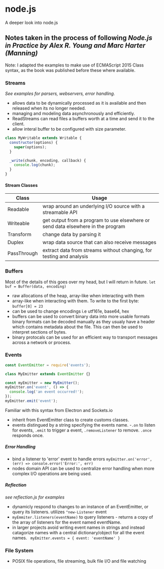 # node.js
A deeper look into node.js 

## Notes taken in the process of following *Node.js in Practice by Alex R. Young and Marc Harter (Manning)*
Note: I adapted the examples to make use of ECMAScript 2015 Class syntax, as the book was published before these where available. 

### Streams
*See examples for parsers, webservers, error handling.* 
- allows data to be dynamically processed as it is available and then released when its no longer needed.
- managing and modeling data asynchronously and efficiently. 
- ReadStreams can read files a buffers worth at a time and send it to the client. 
- allow interal buffer to be configured with size parameter.


```javascript
class MyWritable extends Writable {
  constructor(options) {
    super(options);
  }

  _write(chunk, encoding, callback) {
    console.log(chunk);
  }
}
```

#### Stream Classes
| Class        | Usage           | 
| ------------- |-------------|
| Readable      | wrap around an underlying I/O source with a streamable API |
| Writeable      | get output from a program to use elsewhere or send data elsewhere in the program |
| Transform | change data by parsing it |
| Duplex | wrap data source that can also receive messages |
| PassThrough | extract data from streams without changing, for testing and analysis |

### Buffers
Most of the details of this goes over my head, but I will return in future. 
``` let buf = Buffer(data, encoding) ```
- raw allocations of the heap, array-like when interacting with them 
- array-like when interacting with them. To write to the first byte: ```buffer[0] = 23```
- can be used to change encodings i.e utf161e, base64, hex 
- buffers can be used to convert binary data into more usable formats
  binary formats can be decoded manually as they usualy have a header which contains metadata about the file. This can then be   used to interpret sections of bytes.
- binary protocals can be used for an efficient way to transport messages across a network or process. 

### Events
```javascript
const EventEmitter = require('events');

class MyEmitter extends EventEmitter {}

const myEmitter = new MyEmitter();
myEmitter.on('event', () => {
  console.log('an event occurred!');
});
myEmitter.emit('event');
```
Familiar with this syntax from Electron and Sockets.io
- inherit from EventEmitter class to create customs classes.
- events distingued by a string specifying the events name.
-```.on``` to listen for events, ```.emit``` to trigger a event, ```.removeListener``` to remove. ```.once``` responds once.
##### Error Handling
- bind a listener to 'error' event to handle errors ```myEmitter.on('error', (err) => console.error('Error:', err)```
- nodes domain API can be used to centralize error handling when more complex I/O operations are being used.
##### Reflection
*see reflection.js for examples*
- dynamicly respond to changes to an instance of an EventEmitter, or query its listeners. utilizes ```"new-Listener``` event
- ```myEmmiter.listeners(eventName)``` to query listeners - returns a copy of the array of listeners for the event named eventName. 
- in larger projects avoid writing event names in strings and instead catagorize names with a central dictionary/object for   all the event names. ``` myEmitter.events = { event: 'eventName' }```


### File System
- POSIX file operations, file streaming, bulk file I/O and file watching








